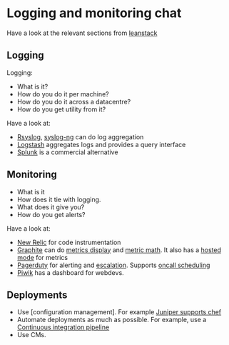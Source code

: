 # Logging and monitoring chat
Have a look at the relevant sections from [leanstack](http://leanstack.io/categories)

## Logging
Logging:
* What is it?
* How do you do it per machine?
* How do you do it across a datacentre?
* How do you get utility from it?

Have a look at:

* [Rsyslog](https://en.wikipedia.org/wiki/Rsyslog), [syslog-ng](https://en.wikipedia.org/wiki/Syslog-ng) can do log aggregation
* [Logstash](http://logstash.net/) aggregates logs and provides a query interface
* [Splunk](http://www.splunk.com/) is a commercial alternative

## Monitoring
* What is it
* How does it tie with logging.
* What does it give you?
* How do you get alerts?

Have a look at:

* [New Relic](http://leanstack.io/new-relic) for code instrumentation
* [Graphite](http://graphite.readthedocs.org/en/latest/overview.html) can do [metrics display](http://jondot.github.io/graphene/) and [metric math](https://graphite.readthedocs.org/en/1.0/functions.html). It also has a [hosted mode](https://www.hostedgraphite.com/) for metrics
* [Pagerduty](http://leanstack.io/pagerduty) for alerting and [escalation](http://www.pagerduty.com/tour/easy-setup/). Supports [oncall scheduling](http://www.pagerduty.com/tour/on-call-scheduling/)
* [Piwik](http://demo.piwik.org/index.php?module=CoreHome&action=index&idSite=7&period=day&date=yesterday#/module=Dashboard&action=embeddedIndex&idSite=7&period=day&date=yesterday&idDashboard=1) has a dashboard for webdevs.


## Deployments 
* Use [configuration management]. For example [Juniper supports chef](http://www.juniper.net/techpubs/en_US/junos-chef11.10/topics/concept/chef-for-junos-overview.html)
* Automate deployments as much as possible. For example, use a [Continuous integration pipeline ](https://en.wikipedia.org/wiki/Continuous_integration)
* Use CMs. 

